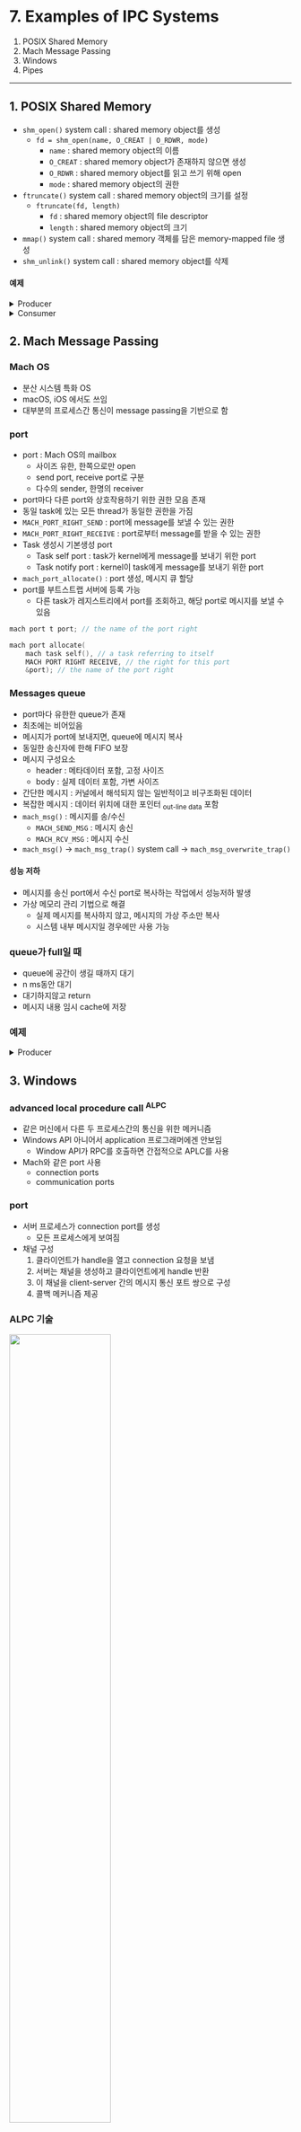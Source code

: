 # 7. Examples of IPC Systems

1. POSIX Shared Memory
2. Mach Message Passing
3. Windows
4. Pipes

---

## 1. POSIX Shared Memory

- `shm_open()` system call : shared memory object를 생성
    - `fd = shm_open(name, O_CREAT | O_RDWR, mode)`
        - `name` : shared memory object의 이름
        - `O_CREAT` : shared memory object가 존재하지 않으면 생성
        - `O_RDWR` : shared memory object를 읽고 쓰기 위해 open
        - `mode` : shared memory object의 권한
- `ftruncate()` system call : shared memory object의 크기를 설정
    - `ftruncate(fd, length)`
        - `fd` : shared memory object의 file descriptor
        - `length` : shared memory object의 크기
- `mmap()` system call : shared memory 객체를 담은 memory-mapped file 생성
- `shm_unlink()` system call : shared memory object를 삭제

#### 예제

<details>
    <summary>Producer</summary>

```c
#include <stdio.h>
#include <stdlib.h>
#include <string.h>
#include <fcntl.h>
#include <sys/shm.h>
#include <sys/stat.h>
#include <sys/mman.h>

int main()
{
/* the size (in bytes) of shared memory object */
    const int SIZE = 4096;
/* name of the shared memory object */
    const char *name = "OS";
/* strings written to shared memory */
    const char *message 0 = "Hello";
    const char *message 1 = "World!";
/* shared memory file descriptor */
    int fd;
/* pointer to shared memory obect */
    char *ptr;
/* create the shared memory object */
    fd = shm open(name,O CREAT | O RDWR,0666);
/* configure the size of the shared memory object */
    ftruncate(fd, SIZE);
/* memory map the shared memory object */
    ptr = (char *)
            mmap(0, SIZE, PROT READ | PROT WRITE, MAP SHARED, fd, 0);
/* write to the shared memory object */
    sprintf(ptr,"%s",message 0);
    ptr += strlen(message 0);
    sprintf(ptr,"%s",message 1);
    ptr += strlen(message 1);
    return 0;
}
```

</details>

<details>
    <summary>Consumer</summary>

```c
#include <stdio.h>
#include <stdlib.h>
#include <fcntl.h>
#include <sys/shm.h>
#include <sys/stat.h>
#include <sys/mman.h>

int main()
{
/* the size (in bytes) of shared memory object */
    const int SIZE = 4096;
/* name of the shared memory object */
    const char *name = "OS";
/* shared memory file descriptor */
    int fd;
/* pointer to shared memory obect */
    char *ptr;
/* open the shared memory object */
    fd = shm open(name, O RDONLY, 0666);
/* memory map the shared memory object */
    ptr = (char *)
            mmap(0, SIZE, PROT READ | PROT WRITE, MAP SHARED, fd, 0);
/* read from the shared memory object */
    printf("%s",(char *)ptr);
/* remove the shared memory object */
    shm unlink(name);
    return 0;
}
```

</details>

## 2. Mach Message Passing

### Mach OS

- 분산 시스템 특화 OS
- macOS, iOS 에서도 쓰임
- 대부분의 프로세스간 통신이 message passing을 기반으로 함

### port

- port : Mach OS의 mailbox
    - 사이즈 유한, 한쪽으로만 open
    - send port, receive port로 구분
    - 다수의 sender, 한명의 receiver
- port마다 다른 port와 상호작용하기 위한 권한 모음 존재
- 동일 task에 있는 모든 thread가 동일한 권한을 가짐
- `MACH_PORT_RIGHT_SEND` : port에 message를 보낼 수 있는 권한
- `MACH_PORT_RIGHT_RECEIVE` : port로부터 message를 받을 수 있는 권한
- Task 생성시 기본생성 port
    - Task self port : task가 kernel에게 message를 보내기 위한 port
    - Task notify port : kernel이 task에게 message를 보내기 위한 port
- `mach_port_allocate()` : port 생성, 메시지 큐 할당
- port를 부트스트랩 서버에 등록 가능
    - 다른 task가 레지스트리에서 port를 조회하고, 해당 port로 메시지를 보낼 수 있음

```C
mach port t port; // the name of the port right

mach port allocate(
    mach task self(), // a task referring to itself
    MACH PORT RIGHT RECEIVE, // the right for this port
    &port); // the name of the port right
```

### Messages queue

- port마다 유한한 queue가 존재
- 최초에는 비어있음
- 메시지가 port에 보내지면, queue에 메시지 복사
- 동일한 송신자에 한해 FIFO 보장
- 메시지 구성요소
    - header : 메타데이터 포함, 고정 사이즈
    - body : 실제 데이터 포함, 가변 사이즈
- 간단한 메시지 : 커널에서 해석되지 않는 일반적이고 비구조화된 데이터
- 복잡한 메시지 : 데이터 위치에 대한 포인터 <sub>out-line data</sub> 포함
- `mach_msg()` : 메시지를 송/수신
    - `MACH_SEND_MSG` : 메시지 송신
    - `MACH_RCV_MSG` : 메시지 수신
- `mach_msg()` -> `mach_msg_trap()` system call -> `mach_msg_overwrite_trap()`

#### 성능 저하

- 메시지를 송신 port에서 수신 port로 복사하는 작업에서 성능저하 발생
- 가상 메모리 관리 기법으로 해결
    - 실제 메시지를 복사하지 않고, 메시지의 가상 주소만 복사
    - 시스템 내부 메시지일 경우에만 사용 가능

### queue가 full일 때

- queue에 공간이 생길 때까지 대기
- n ms동안 대기
- 대기하지않고 return
- 메시지 내용 임시 cache에 저장

### 예제

<details>
    <summary>Producer</summary>

```c
#include<mach/mach.h>

struct message {
    mach msg header t header;
    int data;
};

mach port t client;
mach port t server;

/* Client Code */
struct message message;

// construct the header
message.header.msgh size = sizeof(message);
message.header.msgh remote port = server;
message.header.msgh local port = client;

// send the message
mach msg(&message.header, // message header
        MACH SEND MSG, // sending a message
        sizeof(message), // size of message sent
        0, // maximum size of received message - unnecessary
        MACH PORT NULL, // name of receive port - unnecessary
        MACH MSG TIMEOUT NONE, // no time outs
        MACH PORT NULL // no notify port
);


/* Server Code */
struct message message;

// receive the message
mach msg(&message.header, // message header
        MACH RCV MSG, // sending a message
        0, // size of message sent
        sizeof(message), // maximum size of received message
        server, // name of receive port
        MACH MSG TIMEOUT NONE, // no time outs
        MACH PORT NULL // no notify port
);
```

</details>

## 3. Windows

### advanced local procedure call <sup>ALPC</sup>

- 같은 머신에서 다른 두 프로세스간의 통신을 위한 메커니즘
- Windows API 아니어서 application 프로그래머에겐 안보임
    - Window API가 RPC를 호출하면 간접적으로 APLC를 사용
- Mach와 같은 port 사용
    - connection ports
    - communication ports

### port

- 서버 프로세스가 connection port를 생성
    - 모든 프로세스에게 보여짐
- 채널 구성
    1. 클라이언트가 handle을 열고 connection 요청을 보냄
    2. 서버는 채널을 생성하고 클라이언트에게 handle 반환
    3. 이 채널을 client-server 간의 메시지 통신 포트 쌍으로 구성
    4. 콜백 메커니즘 제공

### ALPC 기술

<img src="img.png"  width="60%"/>

- 256bytes 이하의 작은 메시지는 messeage queue에 직접 저장 후 메시지 복사
- 더 큰 메시지는 section object를 통해 전달
    - section object : 채널과 연관된 공유 메모리 영역
- 아주 큰 메시지 (section object 보다 큼)는 API를 통해 공유
    - API : 서버 프로세스가 클라이언트 주소 공간에 직접 읽기 / 쓰기 가능
- 클라이언트는 채널 설정 시 큰 메시지를 전송해야하는 지 판단
    - session object 생성을 위해 작은 메시지 전송
        - 작은 메시지에는 포인터와 크기 정보를 포함

## 4. Pipes

두 프로세스가 통신하는 conduit

#### Pipes issue

1. 파이프의 통신이 양방향인가, 단방향인가
2. 양방향이라면, half duplex인가, full duplex인가
3. 프로세스간의 parent-child 관계가 있는가, 없는가
4. 파이프가 네트워크를 통해 통신할 수 있는가, 아니면 machine 내부 통신인가

### 4.1 Ordinary pipes

<img src="img_1.png"  width="50%"/>

- 단방향
- producer-consumer 관계처럼 동작

- producer : wirte end, consumer : read end
- `pipe(int fd[])`: pipe 생성
    - `fd[0]` : read end
    - `fd[1]` : write end

#### UNIX

- Unix는 pipe를 file처럼 취급
    - `read()` : pipe로부터 읽을 수 있음
    - `write()` : pipe에 쓸 수 있음
- `fork()` : child process 생성
    - 부모가 자식에게 메시지 전송

<details>
    <summary>Demo</summary>

```C
#include <sys/types.h>
#include <stdio.h>
#include <string.h>
#include <unistd.h>
#define BUFFER SIZE 25
#define READ END 0
#define WRITE END 1


int main(void)
{
    char write msg[BUFFER SIZE] = "Greetings";
    char read msg[BUFFER SIZE];
    int fd[2];
    pid t pid;

    /* create the pipe */
    if (pipe(fd) == -1) {
        fprintf(stderr,"Pipe failed");
        return 1;
    }

    /* fork a child process */
    pid = fork();

    if (pid < 0) { /* error occurred */
        fprintf(stderr, "Fork Failed");
        return 1;
    }

    if (pid > 0) { /* parent process */
        /* close the unused end of the pipe */
        close(fd[READ END]);

        /* write to the pipe */
        write(fd[WRITE END], write msg, strlen(write msg)+1);

        /* close the write end of the pipe */
        close(fd[WRITE END]);
    }

    else { /* child process */
        /* close the unused end of the pipe */
        close(fd[WRITE END]);

        /* read from the pipe */
        read(fd[READ END], read msg, BUFFER SIZE);
        printf("read %s",read msg);

        /* close the read end of the pipe */
        close(fd[READ END]);
    }
    return 0;
}
```

</details>

#### Windows anonymous pipes

- 단방향, 프로세스 간의 부모-자식 관계 형성
- `CreatePipe()` : pipe 생성
- `ReadFile()` : pipe로부터 읽을 수 있음
- `WriteFile()` : pipe에 쓸 수 있음

<details>
    <summary>Demo : parent</summary>

```C
#include <stdio.h>
#include <stdlib.h>
#include <windows.h>

#define BUFFER SIZE 25

int main(void)
{
    HANDLE ReadHandle, WriteHandle;
    STARTUPINFO si;
    PROCESS INFORMATION pi;
    char message[BUFFER SIZE] = "Greetings";
    DWORD written;
    
    /* set up security attributes allowing pipes to be inherited */
    SECURITY ATTRIBUTES sa = {sizeof(SECURITY ATTRIBUTES),NULL,TRUE};
    
    /* allocate memory */
    ZeroMemory(&pi, sizeof(pi));
    
    /* create the pipe */
    if (!CreatePipe(&ReadHandle, &WriteHandle, &sa, 0)) {
        fprintf(stderr, "Create Pipe Failed");
        return 1;
    }
    
    /* establish the START INFO structure for the child process */
    GetStartupInfo(&si);
    si.hStdOutput = GetStdHandle(STD OUTPUT HANDLE);
    
    /* redirect standard input to the read end of the pipe */
    si.hStdInput = ReadHandle;
    si.dwFlags = STARTF USESTDHANDLES;
    
    /* don’t allow the child to inherit the write end of pipe */
    SetHandleInformation(WriteHandle, HANDLE FLAG INHERIT, 0);
    
    /* create the child process */
    CreateProcess(NULL, "child.exe", NULL, NULL,
                  TRUE, /* inherit handles */
                  0, NULL, NULL, &si, &pi);
    
    /* close the unused end of the pipe */
    CloseHandle(ReadHandle);
    
    /* the parent writes to the pipe */
    if (!WriteFile(WriteHandle, message,BUFFER SIZE,&written,NULL))
        fprintf(stderr, "Error writing to pipe.");
    
    /* close the write end of the pipe */
    CloseHandle(WriteHandle);
    
    /* wait for the child to exit */
    WaitForSingleObject(pi.hProcess, INFINITE);
    
    CloseHandle(pi.hProcess);
    CloseHandle(pi.hThread);
    
    return 0;
}
```

</details>

<details>
    <summary>Demo : child</summary>

```C
#include <stdio.h>
#include <windows.h>
#define BUFFER SIZE 25
int main(VOID)
{
HANDLE Readhandle;
CHAR buffer[BUFFER SIZE];
DWORD read;

    /* get the read handle of the pipe */
    ReadHandle = GetStdHandle(STD INPUT HANDLE);

    /* the child reads from the pipe */
    if (ReadFile(ReadHandle, buffer, BUFFER SIZE, &read, NULL))
        printf("child read %s",buffer);
    else
        fprintf(stderr, "Error reading from pipe");
    
    return 0;
}
```

</details>

### 4.2 Named pipes

- 양방향
- 부모-자식 관계 없음
- pipe가 생성되면 프로세스들이 사용 가능
- 통신이 끝나도 제거되지 않음
- UNIX, Windows 모두 지원

#### UNIX

- FIFO
- `mkfifo()` : named pipe 생성
- `open()`, `read()`, `write()`, `close()`
- 명시적으로 제거 전까지 안사라짐
- 양방향, half duplex
- 통신하는 프로세스들이 같은 머신에 있어야 함
    - 네트워크를 통해 통신하려면 socket 사용

#### Windows

- Unix보다 풍부한 기능
- full duplex 통신 허용
- 다른 머신의 프로세스간에 통신 가능
- byte, 메시지 모두 가능
- `CreateNamedPipe` : named pipe 생성
- `ConnectNamedPipe` : named pipe에 연결
- `ReadFile`, `WriteFile`
